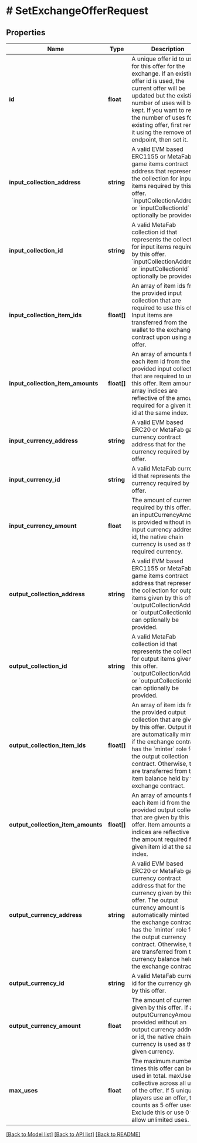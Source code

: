 # # SetExchangeOfferRequest

## Properties

Name | Type | Description | Notes
------------ | ------------- | ------------- | -------------
**id** | **float** | A unique offer id to use for this offer for the exchange. If an existing offer id is used, the current offer will be updated but the existing number of uses will be kept. If you want to reset the number of uses for an existing offer, first remove it using the remove offer endpoint, then set it. |
**input_collection_address** | **string** | A valid EVM based ERC1155 or MetaFab game items contract address that represents the collection for input items required by this offer. &#x60;inputCollectionAddress&#x60; or &#x60;inputCollectionId&#x60; can optionally be provided. | [optional]
**input_collection_id** | **string** | A valid MetaFab collection id that represents the collection for input items required by this offer. &#x60;inputCollectionAddress&#x60; or &#x60;inputCollectionId&#x60; can optionally be provided. | [optional]
**input_collection_item_ids** | **float[]** | An array of item ids from the provided input collection that are required to use this offer. Input items are transferred from the wallet to the exchange contract upon using an offer. | [optional]
**input_collection_item_amounts** | **float[]** | An array of amounts for each item id from the provided input collection that are required to use this offer. Item amounts array indices are reflective of the amount required for a given item id at the same index. | [optional]
**input_currency_address** | **string** | A valid EVM based ERC20 or MetaFab game currency contract address that for the currency required by this offer. | [optional]
**input_currency_id** | **string** | A valid MetaFab currency id that represents the currency required by this offer. | [optional]
**input_currency_amount** | **float** | The amount of currency required by this offer. If an inputCurrencyAmount is provided without in input currency address or id, the native chain currency is used as the required currency. | [optional]
**output_collection_address** | **string** | A valid EVM based ERC1155 or MetaFab game items contract address that represents the collection for output items given by this offer. &#x60;outputCollectionAddress&#x60; or &#x60;outputCollectionId&#x60; can optionally be provided. | [optional]
**output_collection_id** | **string** | A valid MetaFab collection id that represents the collection for output items given by this offer. &#x60;outputCollectionAddress&#x60; or &#x60;outputCollectionId&#x60; can optionally be provided. | [optional]
**output_collection_item_ids** | **float[]** | An array of item ids from the provided output collection that are given by this offer. Output items are automatically minted if the exchange contract has the &#x60;minter&#x60; role for the output collection contract. Otherwise, they are transferred from the item balance held by the exchange contract. | [optional]
**output_collection_item_amounts** | **float[]** | An array of amounts for each item id from the provided output collection that are given by this offer. Item amounts array indices are reflective of the amount required for a given item id at the same index. | [optional]
**output_currency_address** | **string** | A valid EVM based ERC20 or MetaFab game currency contract address that for the currency given by this offer. The output currency amount is automatically minted if the exchange contract has the &#x60;minter&#x60; role for the output currency contract. Otherwise, they are transferred from the currency balance held by the exchange contract. | [optional]
**output_currency_id** | **string** | A valid MetaFab currency id for the currency given by this offer. | [optional]
**output_currency_amount** | **float** | The amount of currency given by this offer. If an outputCurrencyAmount is provided without an output currency address or id, the native chain currency is used as the given currency. | [optional]
**max_uses** | **float** | The maximum number of times this offer can be used in total. maxUses is collective across all uses of the offer. If 5 unique players use an offer, that counts as 5 offer uses. Exclude this or use 0 to allow unlimited uses. | [optional]

[[Back to Model list]](../../README.md#models) [[Back to API list]](../../README.md#endpoints) [[Back to README]](../../README.md)
